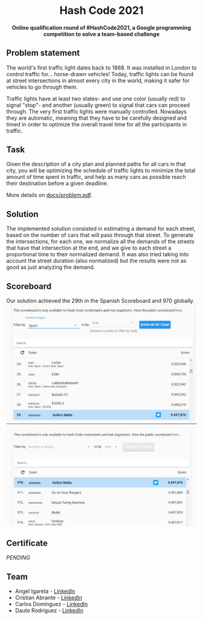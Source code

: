 <h1 align="center">Hash Code 2021</h1>
<h4 align="center">Online qualification round of #HashCode2021, a Google programming competition to solve a team-based challenge</h4>

## Problem statement

The world's first traffic light dates back to 1868. It was installed in London to control traffic for… horse-drawn vehicles! Today, traffic lights can be found at street intersections in almost every city in the world, making it safer for vehicles to go through them.

Traffic lights have at least two states- and use one color (usually red) to signal "stop"- and another (usually green) to signal that cars can proceed through. The very first traffic lights were manually controlled. Nowadays they are automatic, meaning that they have to be carefully designed and timed in order to optimize the overall travel time for all the participants in traffic.

## Task
Given the description of a city plan and planned paths for all cars in that city, you will be optimizing the schedule of traffic lights to minimize the total amount of time spent in traffic, and help as many cars as possible reach their destination before a given deadline.

More details on [docs/problem.pdf](docs/problem.pdf).

## Solution
The implemented solution consisted in estimating a demand for each street, based on the number of cars that will pass through that street. To generate the intersections,
for each one, we normalize all the demands of the streets that have that intersection at the end, and we give to each street a proportional time to their normalized demand. 
It was also tried taking into account the street duration (also normalized) but the results were not as good as just analyzing the demand.

## Scoreboard
Our solution achieved the 29th in the Spanish Scoreboard and 970 globally.
![country-scoreboard](docs/country-scoreboard.jpg)
![global-scoreboard](docs/global-scoreboard.jpg)

## Certificate
*PENDING*
![]()

## Team
- Angel Igareta - [LinkedIn](https://www.linkedin.com/in/angeligareta/)
- Cristian Abrante - [LinkedIn](https://www.linkedin.com/in/cristianabrante/)
- Carlos Domínguez - [LinkedIn](https://www.linkedin.com/in/carlos-dominguez-garcia/)
- Daute Rodríguez - [LinkedIn](https://www.linkedin.com/in/dauterr/)
